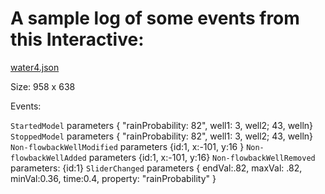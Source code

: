 
# A sample log of some events from this Interactive:

[water4.json](https://lab.concord.org/embeddable.html#interactives/water/water-4.json)

Size: 958 x 638


Events:

`StartedModel` parameters { "rainProbability: 82", well1: 3, well2; 43, welln}
`StoppedModel` parameters { "rainProbability: 82", well1: 3, well2; 43, welln}
`Non-flowbackWellModified` parameters {id:1, x:-101, y:16 }
`Non-flowbackWellAdded` parameters {id:1, x:-101, y:16}
`Non-flowbackWellRemoved` parameters: {id:1}
`SliderChanged` parameters { endVal:.82, maxVal: .82, minVal:0.36, time:0.4,  property: "rainProbability" }

